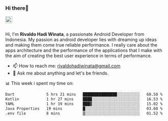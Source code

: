 ### Hi there👋
<a href="https://www.linkedin.com/in/rivaldohadiwinata/">
  <img align="left" alt="Rivaldo's LinkedIN" width="22px" src="https://upload.wikimedia.org/wikipedia/commons/8/81/LinkedIn_icon.svg" />
</a>

<br/>
<br/>

Hi, I'm **Rivaldo Hadi Winata**, a passionate Android Developer from Indonesia. 
My passion as android developer lies with dreaming up ideas and making them come true reliable performance. 
I really care about the apps architecture and the performance of the applications that I make with the aim of creating the best user experience in terms of performance.

- 📫 How to reach me: [rivaldohadiwinata@gmail.com](mailto:rivaldohadiwinata@gmail.com)
- 💬 Ask me about anything and let's be friends.

📊 This week i spent my time on:


<!--START_SECTION:waka-->

```txt
Dart              5 hrs 21 mins   ███████████████░░░░░░░░░░   60.50 %
Kotlin            1 hr 27 mins    ████░░░░░░░░░░░░░░░░░░░░░   16.53 %
YAML              1 hr 19 mins    ███▓░░░░░░░░░░░░░░░░░░░░░   15.02 %
Java Properties   19 mins         █░░░░░░░░░░░░░░░░░░░░░░░░   03.60 %
.env file         8 mins          ▒░░░░░░░░░░░░░░░░░░░░░░░░   01.52 %
```

<!--END_SECTION:waka-->


<!--- 🔭 I’m currently working on Management Order Depot Acun -->

<!--
**rivaldotjioe/rivaldotjioe** is a ✨ _special_ ✨ repository because its `README.md` (this file) appears on your GitHub profile.

Here are some ideas to get you started:

- 🔭 I’m currently working on ...
- 🌱 I’m currently learning ...
- 👯 I’m looking to collaborate on ...
- 🤔 I’m looking for help with ...
- 💬 Ask me about ...
- 📫 How to reach me: ...
- 😄 Pronouns: ...
- ⚡ Fun fact: ...
-->
